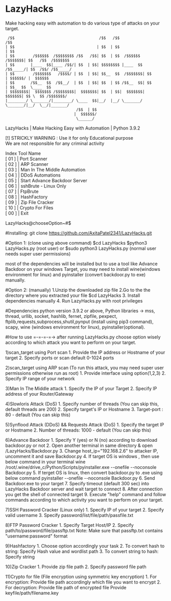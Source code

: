 # LazyHacks
Make hacking easy with automation to do various type of attacks on your target.

                                                      
     /$$                                     /$$   /$$                     /$$    
    | $$                                    | $$  | $$                    | $$                           
    | $$        /$$$$$$  /$$$$$$$$ /$$   /$$| $$  | $$  /$$$$$$   /$$$$$$$| $$   /$$  /$$$$$$$             
    | $$       |____  $$|____ /$$/| $$  | $$| $$$$$$$$ |____  $$ /$$_____/| $$  /$$/ /$$_____/        
    | $$        /$$$$$$$   /$$$$/ | $$  | $$| $$__  $$  /$$$$$$$| $$      | $$$$$$/ |  $$$$$$          
    | $$       /$$__  $$  /$$__/  | $$  | $$| $$  | $$ /$$__  $$| $$      | $$_  $$  \____  $$          
    | $$$$$$$$|  $$$$$$$ /$$$$$$$$|  $$$$$$$| $$  | $$|  $$$$$$$|  $$$$$$$| $$ \  $$ /$$$$$$$/        
    |________/ \_______/|________/ \____  $$|__/  |__/ \_______/ \_______/|__/  \__/|_______/          
                                   /$$  | $$                                                    
                                  |  $$$$$$/                
                                   \______/                                                      
                                                                                                

  LazyHacks | Make Hacking Easy with Automation | Python 3.9.2                                                                      
                                                                                                                                    
  [!] STRICKLY WARNING : Use it for only Educational purpose                                                                        
      We are not responsible for any criminal activity                                                                              
                                                                                                                                    
      
 Index            Tool Name         
[  01  ]     |    Port Scanner    
[  02  ]     |    ARP Scanner   
[  03  ]     |    Man In The Middle Automation    
[  04  ]     |    DDoS Automations    
[  05  ]     |    Start Advance Backdoor Server   
[  06  ]     |    sshBrute - Linux Only   
[  07  ]     |    FtpBrute    
[  08  ]     |    HashFactory   
[  09  ]     |    Zip File Cracker    
[  10  ]     |    Crypto For Files    
[  00  ]     |    Exit    

LazyHacks@chooseOption~#$                                      

#Installing:
git clone https://github.com/AxitaPatel2341/LazyHacks.git

#Option 1: (clone using above command)
$cd LazyHacks
$python3 LazyHacks.py (root user)        or
$sudo python3 LazyHacks.py (normal user needs super user permissions)

most of the dependencies will be installed but to use a tool like Advance Backdoor on your windows Target, you may need to install wine(windows environment for linux) and pyinstaller (convert backdoor.py to exe) manually.

#Option 2: (manually)
1.Unzip the downloaded zip file
2.Go to the the directory where you extracted your file
$cd LazyHacks
3. Install dependencies manually
4. Run LazyHacks.py with root privileges

#Dependencies
python version 3.9.2 or above, Python libraries -> mss, thread, urllib, socket, hashlib, fernet, zipfile, pexpect, ftplib,requests,subprocess,shutil,pynput (install using pip3 command), scapy, wine (windows environment for linux), pyinstaller(optional).


#How to use
=-=-=-=->	after running LazyHacks.py choose option wisely according to which attack you want to perform
	on your target.

  1)scan_target using Port scan 
	1. Provide the IP address or Hostname of your target
	2. Specify ports or scan default 0-1024 ports

  2)scan_target using ARP scan 
        (To run this attack, you may need super user permissions otherwise run as root)
	1. Provide interface using option(1,2,3)
	2. Specify IP range of your network

  3)Man In The Middle attack
	1. Specify the IP of your Target
	2. Specify IP address of your Router/Gateway

  4)Slowloris Attack (DoS)
	1. Specify number of threads (You can skip this, default threads are 200)
	2. Specify target's IP or Hostname
	3. Target-port : 80 - default (You can skip this)
  
  5)Synflood Attack (DDoS) && Requests Attack (DoS)
	1. Specify the target IP or Hostname
	2. Number of threads: 1000 - default (You can skip this)
  
  6)Advance Backdoor
	1. Specify Y (yes) or N (no) according to download backdoor.py or not
	2. Open another terminal in same directory & open /LazyHacks/Backdoor.py
	3. Change host_ip="192.168.2.6" to attacker IP, uncomment it and save Backdoor.py
	4. If target OS is windows , then use below command in your terminal
	        wine /root/.wine/drive_c/Python/Scripts/pyinstaller.exe --onefile --noconsole Backdoor.py
	5. If terget OS is linux, then convert backdoor.py to .exe using below command
	       pyinstaller --onefile --noconsole Backdoor.py
	6. Send Backdoor.exe to your target
	7. Specify timeout (default 300 sec) into LazyHacks Backdoor server and wait target to connect
	8. After connection you get the shell of connected target
	9. Execute "help" command and follow commands according to which activity you want to
	     perform on your target.

  7)SSH Password Cracker (Linux only)
	1. Specify IP of your target
	2. Specify valid username
	3. Specify password/list/file/path/passfile.txt

  8)FTP Password Cracker
	1. Specify Target Host/IP
	2. Specify path/to/password/file/passftp.txt
	    Note: Make sure that passftp.txt contains "username:password" format

  9)Hashfactory
	1. Choose option accordingly your task
	2. To convert hash to string: Specify Hash value and wordlist path
	3. To convert string to hash: Specify string

  10)Zip Cracker
	1. Provide zip file path
	2. Specify password file path

  11)Crypto for file (File encryption using symmetric key encryption)
	1. For encryption: Provide file path accordingly which file you want to encrypt
	2. For decryption: Provide file path of encrypted file
		               Provide keyfile/path/filename.key 
